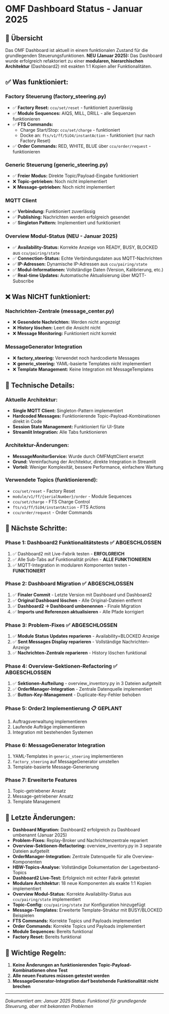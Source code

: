 # OMF Dashboard Status - Januar 2025

## 🎯 **Übersicht**

Das OMF Dashboard ist aktuell in einem funktionalen Zustand für die grundlegenden Steuerungsfunktionen. **NEU (Januar 2025):** Das Dashboard wurde erfolgreich refaktoriert zu einer **modularen, hierarchischen Architektur** (Dashboard2) mit exakten 1:1 Kopien aller Funktionalitäten.

## ✅ **Was funktioniert:**

### **Factory Steuerung (factory_steering.py)**
- ✅ **Factory Reset:** `ccu/set/reset` - funktioniert zuverlässig
- ✅ **Module Sequences:** AIQS, MILL, DRILL - alle Sequenzen funktionieren
- ✅ **FTS Commands:** 
  - Charge Start/Stop: `ccu/set/charge` - funktioniert
  - Docke an: `fts/v1/ff/5iO4/instantAction` - funktioniert (nur nach Factory Reset)
- ✅ **Order Commands:** RED, WHITE, BLUE über `ccu/order/request` - funktionieren

### **Generic Steuerung (generic_steering.py)**
- ✅ **Freier Modus:** Direkte Topic/Payload-Eingabe funktioniert
- ❌ **Topic-getrieben:** Noch nicht implementiert
- ❌ **Message-getrieben:** Noch nicht implementiert

### **MQTT Client**
- ✅ **Verbindung:** Funktioniert zuverlässig
- ✅ **Publishing:** Nachrichten werden erfolgreich gesendet
- ✅ **Singleton Pattern:** Implementiert und funktioniert

### **Overview Modul-Status (NEU - Januar 2025)**
- ✅ **Availability-Status:** Korrekte Anzeige von READY, BUSY, BLOCKED aus `ccu/pairing/state`
- ✅ **Connection-Status:** Echte Verbindungsdaten aus MQTT-Nachrichten
- ✅ **IP-Adressen:** Dynamische IP-Adressen aus `ccu/pairing/state`
- ✅ **Modul-Informationen:** Vollständige Daten (Version, Kalibrierung, etc.)
- ✅ **Real-time Updates:** Automatische Aktualisierung über MQTT-Subscribe

## ❌ **Was NICHT funktioniert:**

### **Nachrichten-Zentrale (message_center.py)**
- ❌ **Gesendete Nachrichten:** Werden nicht angezeigt
- ❌ **History löschen:** Leert die Ansicht nicht
- ❌ **Message Monitoring:** Funktioniert nicht korrekt

### **MessageGenerator Integration**
- ❌ **factory_steering:** Verwendet noch hardcodierte Messages
- ❌ **generic_steering:** YAML-basierte Templates nicht implementiert
- ❌ **Template Management:** Keine Integration mit MessageTemplates

## 🔧 **Technische Details:**

### **Aktuelle Architektur:**
- **Single MQTT Client:** Singleton-Pattern implementiert
- **Hardcoded Messages:** Funktionierende Topic-Payload-Kombinationen direkt in Code
- **Session State Management:** Funktioniert für UI-State
- **Streamlit Integration:** Alle Tabs funktionieren

### **Architektur-Änderungen:**
- **MessageMonitorService:** Wurde durch OMFMqttClient ersetzt
- **Grund:** Vereinfachung der Architektur, direkte Integration in Streamlit
- **Vorteil:** Weniger Komplexität, bessere Performance, einfachere Wartung

### **Verwendete Topics (funktionierend):**
- `ccu/set/reset` - Factory Reset
- `module/v1/ff/{serialNumber}/order` - Module Sequences
- `ccu/set/charge` - FTS Charge Control
- `fts/v1/ff/5iO4/instantAction` - FTS Actions
- `ccu/order/request` - Order Commands

## 🚀 **Nächste Schritte:**

### **Phase 1: Dashboard2 Funktionalitätstests** ✅ **ABGESCHLOSSEN**
1. ✅ Dashboard2 mit Live-Fabrik testen - **ERFOLGREICH**
2. ✅ Alle Sub-Tabs auf Funktionalität prüfen - **ALLE FUNKTIONIEREN**
3. ✅ MQTT-Integration in modularen Komponenten testen - **FUNKTIONIERT**

### **Phase 2: Dashboard Migration** ✅ **ABGESCHLOSSEN**
1. ✅ **Finaler Commit** - Letzte Version mit Dashboard und Dashboard2
2. ✅ **Original Dashboard löschen** - Alle Original-Dateien entfernt
3. ✅ **Dashboard2 → Dashboard umbenennen** - Finale Migration
4. ✅ **Imports und Referenzen aktualisieren** - Alle Pfade korrigiert

### **Phase 3: Problem-Fixes** ✅ **ABGESCHLOSSEN**
1. ✅ **Module Status Updates reparieren** - Availability=BLOCKED Anzeige
2. ✅ **Sent Messages Display reparieren** - Vollständige Nachrichten-Anzeige
3. ✅ **Nachrichten-Zentrale reparieren** - History löschen funktional

### **Phase 4: Overview-Sektionen-Refactoring** ✅ **ABGESCHLOSSEN**
1. ✅ **Sektionen-Aufteilung** - overview_inventory.py in 3 Dateien aufgeteilt
2. ✅ **OrderManager-Integration** - Zentrale Datenquelle implementiert
3. ✅ **Button-Key-Management** - Duplicate-Key-Fehler behoben

### **Phase 5: Order2 Implementierung** 📋 **GEPLANT**
1. Auftragsverwaltung implementieren
2. Laufende Aufträge implementieren
3. Integration mit bestehenden Systemen

### **Phase 6: MessageGenerator Integration**
1. YAML-Templates in `generic_steering` implementieren
2. `factory_steering` auf MessageGenerator umstellen
3. Template-basierte Message-Generierung

### **Phase 7: Erweiterte Features**
1. Topic-getriebener Ansatz
2. Message-getriebener Ansatz
3. Template Management

## 📅 **Letzte Änderungen:**
- **Dashboard Migration:** Dashboard2 erfolgreich zu Dashboard umbenannt (Januar 2025)
- **Problem-Fixes:** Replay-Broker und Nachrichtenzentrale repariert
- **Overview-Sektionen-Refactoring:** overview_inventory.py in 3 separate Dateien aufgeteilt
- **OrderManager-Integration:** Zentrale Datenquelle für alle Overview-Komponenten
- **HBW-Topics-Analyse:** Vollständige Dokumentation der Lagerbestand-Topics
- **Dashboard2 Live-Test:** Erfolgreich mit echter Fabrik getestet
- **Modulare Architektur:** 18 neue Komponenten als exakte 1:1 Kopien implementiert
- **Overview Modul-Status:** Korrekte Availability-Status aus `ccu/pairing/state` implementiert
- **Topic-Config:** `ccu/pairing/state` zur Konfiguration hinzugefügt
- **Message-Templates:** Erweiterte Template-Struktur mit BUSY/BLOCKED Beispielen
- **FTS Commands:** Korrekte Topics und Payloads implementiert
- **Order Commands:** Korrekte Topics und Payloads implementiert
- **Module Sequences:** Bereits funktional
- **Factory Reset:** Bereits funktional

## 🚨 **Wichtige Regeln:**
1. **Keine Änderungen an funktionierenden Topic-Payload-Kombinationen ohne Test**
2. **Alle neuen Features müssen getestet werden**
3. **MessageGenerator-Integration darf bestehende Funktionalität nicht brechen**

---
*Dokumentiert am: Januar 2025*
*Status: Funktional für grundlegende Steuerung, aber mit bekannten Problemen*
